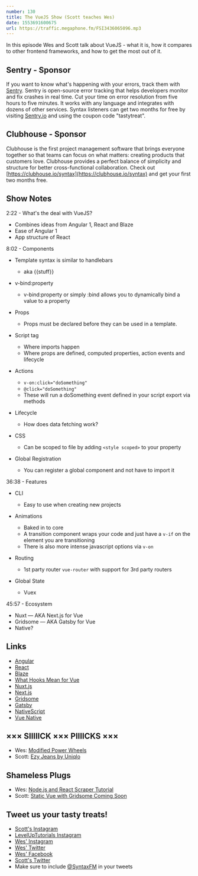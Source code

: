 ```yaml
---
number: 130
title: The VueJS Show (Scott teaches Wes)
date: 1553691600675
url: https://traffic.megaphone.fm/FSI3436065096.mp3
---
```


In this episode Wes and Scott talk about VueJS - what it is, how it compares to other frontend frameworks, and how to get the most out of it.

## Sentry - Sponsor

If you want to know what's happening with your errors, track them with [Sentry](https://sentry.io/). Sentry is open-source error tracking that helps developers monitor and fix crashes in real time. Cut your time on error resolution from five hours to five minutes. It works with any language and integrates with dozens of other services. Syntax listeners can get two months for free by visiting [Sentry.io](https://sentry.io/) and using the coupon code "tastytreat".

## Clubhouse - Sponsor

Clubhouse is the first project management software that brings everyone together so that teams can focus on what matters: creating products that customers love. Clubhouse provides a perfect balance of simplicity and structure for better cross-functional collaboration. Check out [https://clubhouse.io/syntax](https://clubhouse.io/syntax) and get your first two months free. 

## Show Notes

2:22 - What's the deal with VueJS?

* Combines ideas from Angular 1, React and Blaze
* Ease of Angular 1
* App structure of React

8:02 - Components

* Template syntax is similar to handlebars
  * aka {{stuff}}

* v-bind:property
  * v-bind:property or simply :bind allows you to dynamically bind a value to a property

* Props
  * Props must be declared before they can be used in a template.

* Script tag
  * Where imports happen
  * Where props are defined, computed properties, action events and lifecycle

* Actions
  * `v-on:click="doSomething"`
  * `@click="doSomething"`
  * These will run a doSomething event defined in your script export via methods

* Lifecycle
  * How does data fetching work?
  
* CSS
  * Can be scoped to file by adding `<style scoped>` to your property

* Global Registration
  * You can register a global component and not have to import it

36:38 - Features

* CLI
  * Easy to use when creating new projects

* Animations
  * Baked in to core
  * A transition component wraps your code and just have a `v-if` on the element you are transitioning
  * There is also more intense javascript options via `v-on`

* Routing
  * 1st party router `vue-router` with support for 3rd party routers

* Global State
  * Vuex

45:57 - Ecosystem

* Nuxt — AKA Next.js for Vue
* Gridsome — AKA Gatsby for Vue
* Native?

## Links
* [Angular](https://angular.io/)
* [React](https://reactjs.org/)
* [Blaze](http://blazejs.org/)
* [What Hooks Mean for Vue](https://css-tricks.com/what-hooks-mean-for-vue/)
* [Nuxt.js](https://nuxtjs.org/)
* [Next.js](https://nextjs.org/)
* [Gridsome](https://gridsome.org/)
* [Gatsby](https://www.gatsbyjs.org/)
* [NativeScript](https://www.nativescript.org/)
* [Vue Native](https://vue-native.io/)

## ××× SIIIIICK ××× PIIIICKS ×××
* Wes: [Modified Power Wheels](http://www.modifiedpowerwheels.com/)
* Scott: [Ezy Jeans by Uniqlo](https://www.uniqlo.com/us/en/men/jeans/ezy-jeans)

## Shameless Plugs
* Wes: [Node.js and React Scraper Tutorial](https://www.youtube.com/watch?v=rWc0xqroY4U&list=PLu8EoSxDXHP4xVFdNGakvzJ1OUQ6S_3l3)
* Scott: [Static Vue with Gridsome Coming Soon](https://www.leveluptutorials.com/pro)

## Tweet us your tasty treats!
* [Scott's Instagram](https://www.instagram.com/stolinski/)
* [LevelUpTutorials Instagram](https://www.instagram.com/LevelUpTutorials/)
* [Wes' Instagram](https://www.instagram.com/wesbos/)
* [Wes' Twitter](https://twitter.com/wesbos)
* [Wes' Facebook](https://www.facebook.com/wesbos.developer)
* [Scott's Twitter](https://twitter.com/stolinski)
* Make sure to include [@SyntaxFM](https://twitter.com/SyntaxFM) in your tweets
